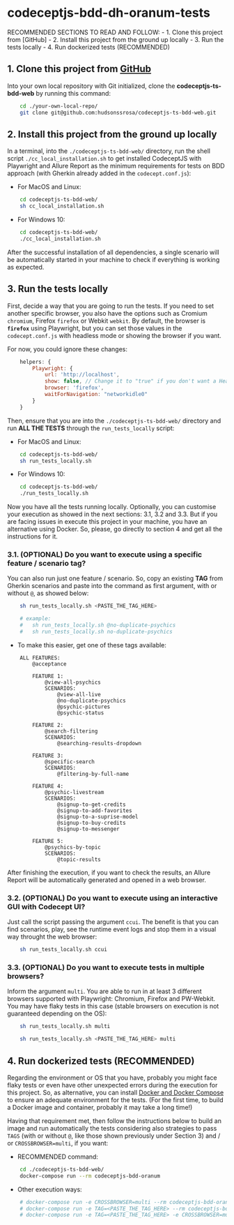 # codeceptjs-bdd-dh-oranum-tests

RECOMMENDED SECTIONS TO READ AND FOLLOW:
    - 1. Clone this project from [GitHub]
    - 2. Install this project from the ground up locally
    - 3. Run the tests locally
    - 4. Run dockerized tests (RECOMMENDED)

## 1. Clone this project from [GitHub](https://github.com/hudsonssrosa/codeceptjs-ts-bdd-web)

Into your own local repository with Git initialized, clone the **codeceptjs-ts-bdd-web** by running this command:

```bash
    cd ./your-own-local-repo/
    git clone git@github.com:hudsonssrosa/codeceptjs-ts-bdd-web.git
```

## 2. Install this project from the ground up locally

In a terminal, into the `./codeceptjs-ts-bdd-web/` directory, run the shell script `./cc_local_installation.sh` to get installed CodeceptJS with Playwright and Allure Report as the minimum requirements for tests on BDD approach (with Gherkin already added in the `codecept.conf.js`):

- For MacOS and Linux:

```bash
    cd codeceptjs-ts-bdd-web/
    sh cc_local_installation.sh
```

- For Windows 10:

```bash
    cd codeceptjs-ts-bdd-web/
    ./cc_local_installation.sh
```

After the successful installation of all dependencies, a single scenario will be automatically started in your machine to check if everything is working as expected.

## 3. Run the tests locally

First, decide a way that you are going to run the tests. If you need to set another specific browser, you also have the options such as Cromium `chromium`, Firefox `firefox` or Webkit `webkit`. By default, the browser is **`firefox`** using Playwright, but you can set those values in the `codecept.conf.js` with headless mode or showing the browser if you want.

For now, you could ignore these changes:

```javascript
    helpers: {
        Playwright: {
            url: 'http://localhost',
            show: false, // Change it to "true" if you don't want a Headless mode
            browser: 'firefox',
            waitForNavigation: "networkidle0"
        }
    }
```

Then, ensure that you are into the `./codeceptjs-ts-bdd-web/` directory and run **ALL THE TESTS** through the `run_tests_locally` script:

- For MacOS and Linux:

```bash
    cd codeceptjs-ts-bdd-web/
    sh run_tests_locally.sh
```

- For Windows 10:

```bash
    cd codeceptjs-ts-bdd-web/
    ./run_tests_locally.sh
```

Now you have all the tests running locally. Optionally, you can customise your execution as showed in the next sections: 3.1, 3.2 and 3.3. But if you are facing issues in execute this project in your machine, you have an alternative using Docker. So, please, go directly to section 4 and get all the instructions for it.

### 3.1. (OPTIONAL) Do you want to execute using a specific feature / scenario tag?

You can also run just one feature / scenario. So, copy an existing **TAG** from Gherkin scenarios and paste into the command as first argument, with or without `@`, as showed below:

```bash
    sh run_tests_locally.sh <PASTE_THE_TAG_HERE>

    # example:
    #   sh run_tests_locally.sh @no-duplicate-psychics
    #   sh run_tests_locally.sh no-duplicate-psychics
```

- To make this easier, get one of these tags available:
  
```Gherkin
    ALL FEATURES:
        @acceptance

        FEATURE 1: 
            @view-all-psychics
            SCENARIOS:
                @view-all-live
                @no-duplicate-psychics
                @psychic-pictures
                @psychic-status

        FEATURE 2:
            @search-filtering
            SCENARIOS:
                @searching-results-dropdown

        FEATURE 3:
            @specific-search
            SCENARIOS:
                @filtering-by-full-name

        FEATURE 4:
            @psychic-livestream
            SCENARIOS:
                @signup-to-get-credits
                @signup-to-add-favorites
                @signup-to-a-suprise-model
                @signup-to-buy-credits
                @signup-to-messenger

        FEATURE 5:
            @psychics-by-topic
            SCENARIOS:
                @topic-results
```

After finishing the execution, if you want to check the results, an Allure Report will be automatically generated and opened in a web browser.

### 3.2. (OPTIONAL) Do you want to execute using an interactive GUI with Codecept UI?

Just call the script passing the argument `ccui`. The benefit is that you can find scenarios, play, see the runtime event logs and stop them in a visual way throught the web browser:

```bash
    sh run_tests_locally.sh ccui
```

### 3.3. (OPTIONAL) Do you want to execute tests in multiple browsers?

Inform the argument `multi`. You are able to run in at least 3 different browsers supported with Playwright: Chromium, Firefox and PW-Webkit. You may have flaky tests in this case (stable browsers on execution is not guaranteed depending on the OS):

```bash
    sh run_tests_locally.sh multi
```

```bash
    sh run_tests_locally.sh <PASTE_THE_TAG_HERE> multi
```

## 4. Run dockerized tests (RECOMMENDED)

Regarding the environment or OS that you have, probably you might face flaky tests or even have other unexpected errors during the execution for this project. So, as alternative, you can install [Docker and Docker Compose](https://docs.docker.com/desktop/) to ensure an adequate environment for the tests. (For the first time, to build a Docker image and container, probably it may take a long time!)

Having that requirement met, then follow the instructions below to build an image and run automatically the tests considering also strategies to pass `TAGS` (with or without `@`, like those shown previously under Section 3) and / or `CROSSBROWSER=multi`, if you want:

- RECOMMENDED command:

```bash
    cd ./codeceptjs-ts-bdd-web/
    docker-compose run --rm codeceptjs-bdd-oranum
```

- Other execution ways:

```bash
    # docker-compose run -e CROSSBROWSER=multi --rm codeceptjs-bdd-oranum
    # docker-compose run -e TAG=<PASTE_THE_TAG_HERE> --rm codeceptjs-bdd-oranum
    # docker-compose run -e TAG=<PASTE_THE_TAG_HERE> -e CROSSBROWSER=multi --rm codeceptjs-bdd-oranum
```
